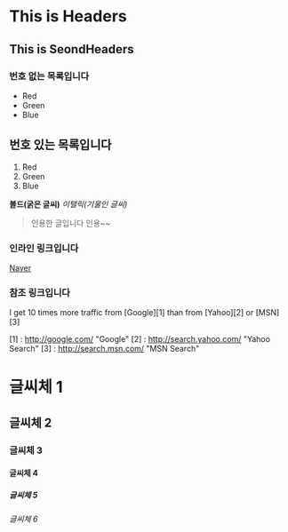 

This is Headers
===============

This is SeondHeaders
--------------------


### 번호  없는 목록입니다
* Red
* Green
* Blue

## 번호  있는 목록입니다
1. Red
2. Green
3. Blue

**볼드(굵은 글씨)**
*이탤릭(기울인 글씨)*


>인용한 글입니다
>인용~~



### 인라인 링크입니다
[Naver](http://www.naver.com)


### 참조 링크입니다
I get 10 times more traffic from [Google][1] than from [Yahoo][2] or [MSN][3]

[1] : http://google.com/ "Google"
[2] : http://search.yahoo.com/ "Yahoo Search"
[3] : http://search.msn.com/ "MSN Search"


# 글씨체 1

## 글씨체 2

### 글씨체 3

#### 글씨체 4

##### 글씨체 5

###### 글씨체 6 


